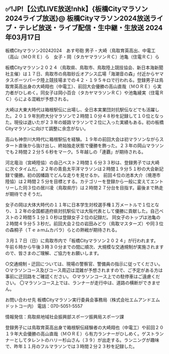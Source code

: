 <h2>✅!JP!【公式LIVE放送!nhk】{板橋Cityマラソン2024ライブ放送}@ 板橋Cityマラソン2024放送ライブ・テレビ放送・ライブ配信・生中継・生放送 2024年03月17日</h2>

板橋Cityマラソン20242024　あす号砲
男子・大崎（鳥取育英高出、中電工（高山（ＭＯＲＥ）ら　女子・岡（タカヤマラソンＲＣ）池亀（住電ＲＣ）ら

板橋Cityマラソン２０２４（鳥取県、鳥取市、鳥取陸上競技協会、新日本海新聞社主催）は１７日、鳥取市の鳥取砂丘オアシス広場「海潮音の森」付近からヤマタスポーツパーク陸上競技場までの４２・１９５キロで行われる。登録男子は鳥取育英高出身の大崎翔也（中電工）、前回大会優勝の高山直哉（ＭＯＲＥ）ら実力者がひしめく。同女子は岡小百合（タカヤマラソンＲＣ）や池亀綾実（住電ＲＣ）らによる混戦が予想される。

大崎は大東大時代は箱根駅伝に出場し、全日本実業団対抗駅伝などでも活躍した。２０１９年別府大分マラソンで２時間１０分４８秒を記録して１０位となった。現役は退いたが２３年の姫路マラソンで２位に入った実績もある。初の板橋Cityマラソンに向けて調整に余念がない。

高山も神奈川大時代に箱根駅伝を経験。１９年の前回大会は初マラソンながらスタート直後から抜け出し、終始独走状態で優勝を飾った。２３年の岡山マラソンでも２時間２２分５６秒をマーク。５年越しの「連覇」が期待される。

河北竜治（宮崎陸協）の自己ベスト２時間１６分３３秒は、登録男子では大崎に次ぐタイムだ。２２年の青島太平洋マラソンは２時間１９分５１秒の大会新記録で優勝。初の因幡路でどんな走りを見せるか。
前回４位の池本大介（境港市陸協）は２時間２５分を目標とする。カテゴリーを登録から一般に変えてエントリーした同３位の居川凌（鳥取県庁）は２時間２７分台を目指す。最後まで熱走が期待できそうだ。

女子の岡は大体大時代の１１年に日本学生対校選手権１万メートルで１位となり、１２年の全国都道府県対抗駅伝では大阪代表として優勝に貢献した。自己ベストの２時間５１分１０秒は登録女子２位の記録だ。
同女子のトップは池亀の２時間４９分５３秒だ。前回大会２位の岩田みどり（鳥取マスターズ）や同３位の森桐子（Ｔｅａｍムカパラ）らとの熱戦が期待される。

３月１７日（日）に鳥取市内で「板橋Cityマラソン２０２４」が行われます。
午前６時から午後３時３０分までの間に順次、大規模な交通規制が実施されますので、皆さまのご理解、ご協力をお願いします。

○交通規制・迂回については、現場の警察官、警備員の指示に従ってください。
○マラソンコース及びコース周辺は混雑が予想されますので、ご予定がある方は事前に迂回路をご確認ください。
○マラソンコース上での駐停車はご遠慮ください。
〇マラソンコース上では、ランナーが走行中は、道路の横断ができません。

お問い合わせ先
板橋Cityマラソン実行委員会事務局（株式会社エムアンドエムドットコー内）
電話：070-5051-5557

情報発信：鳥取県地域社会振興部スポーツ振興局スポーツ課

登録男子には鳥取育英高出身で箱根駅伝経験者の大崎翔也（中電工）や前回２０１９年大会優勝の高山直哉（ＭＯＲＥ）ら有力ランナーがひしめく。ゲストランナーとしてタレントのハリー杉山さん（３９）が出走する。ランニングが趣味で、昨年１１月のフルマラソンでは３時間２分２３秒を記録した。
